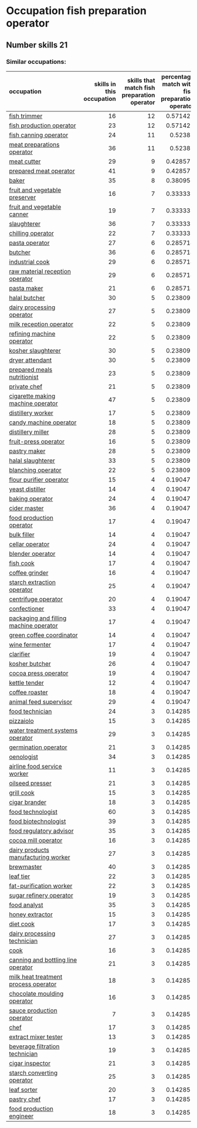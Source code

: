 # Occupation fish preparation operator
## Number skills 21
### Similar occupations:
| occupation                                                                          |   skills in this occupation |   skills that match fish preparation operator |   percentage match with fish preparation operator |   skills not in fish preparation operator |
|:------------------------------------------------------------------------------------|----------------------------:|----------------------------------------------:|--------------------------------------------------:|------------------------------------------:|
| [fish trimmer](fish_trimmer.md)                                                     |                          16 |                                            12 |                                          0.571429 |                                         4 |
| [fish production operator](fish_production_operator.md)                             |                          23 |                                            12 |                                          0.571429 |                                        11 |
| [fish canning operator](fish_canning_operator.md)                                   |                          24 |                                            11 |                                          0.52381  |                                        13 |
| [meat preparations operator](meat_preparations_operator.md)                         |                          36 |                                            11 |                                          0.52381  |                                        25 |
| [meat cutter](meat_cutter.md)                                                       |                          29 |                                             9 |                                          0.428571 |                                        20 |
| [prepared meat operator](prepared_meat_operator.md)                                 |                          41 |                                             9 |                                          0.428571 |                                        32 |
| [baker](baker.md)                                                                   |                          35 |                                             8 |                                          0.380952 |                                        27 |
| [fruit and vegetable preserver](fruit_and_vegetable_preserver.md)                   |                          16 |                                             7 |                                          0.333333 |                                         9 |
| [fruit and vegetable canner](fruit_and_vegetable_canner.md)                         |                          19 |                                             7 |                                          0.333333 |                                        12 |
| [slaughterer](slaughterer.md)                                                       |                          36 |                                             7 |                                          0.333333 |                                        29 |
| [chilling operator](chilling_operator.md)                                           |                          22 |                                             7 |                                          0.333333 |                                        15 |
| [pasta operator](pasta_operator.md)                                                 |                          27 |                                             6 |                                          0.285714 |                                        21 |
| [butcher](butcher.md)                                                               |                          36 |                                             6 |                                          0.285714 |                                        30 |
| [industrial cook](industrial_cook.md)                                               |                          29 |                                             6 |                                          0.285714 |                                        23 |
| [raw material reception operator](raw_material_reception_operator.md)               |                          29 |                                             6 |                                          0.285714 |                                        23 |
| [pasta maker](pasta_maker.md)                                                       |                          21 |                                             6 |                                          0.285714 |                                        15 |
| [halal butcher](halal_butcher.md)                                                   |                          30 |                                             5 |                                          0.238095 |                                        25 |
| [dairy processing operator](dairy_processing_operator.md)                           |                          27 |                                             5 |                                          0.238095 |                                        22 |
| [milk reception operator](milk_reception_operator.md)                               |                          22 |                                             5 |                                          0.238095 |                                        17 |
| [refining machine operator](refining_machine_operator.md)                           |                          22 |                                             5 |                                          0.238095 |                                        17 |
| [kosher slaughterer](kosher_slaughterer.md)                                         |                          30 |                                             5 |                                          0.238095 |                                        25 |
| [dryer attendant](dryer_attendant.md)                                               |                          30 |                                             5 |                                          0.238095 |                                        25 |
| [prepared meals nutritionist](prepared_meals_nutritionist.md)                       |                          23 |                                             5 |                                          0.238095 |                                        18 |
| [private chef](private_chef.md)                                                     |                          21 |                                             5 |                                          0.238095 |                                        16 |
| [cigarette making machine operator](cigarette_making_machine_operator.md)           |                          47 |                                             5 |                                          0.238095 |                                        42 |
| [distillery worker](distillery_worker.md)                                           |                          17 |                                             5 |                                          0.238095 |                                        12 |
| [candy machine operator](candy_machine_operator.md)                                 |                          18 |                                             5 |                                          0.238095 |                                        13 |
| [distillery miller](distillery_miller.md)                                           |                          28 |                                             5 |                                          0.238095 |                                        23 |
| [fruit-press operator](fruit-press_operator.md)                                     |                          16 |                                             5 |                                          0.238095 |                                        11 |
| [pastry maker](pastry_maker.md)                                                     |                          28 |                                             5 |                                          0.238095 |                                        23 |
| [halal slaughterer](halal_slaughterer.md)                                           |                          33 |                                             5 |                                          0.238095 |                                        28 |
| [blanching operator](blanching_operator.md)                                         |                          22 |                                             5 |                                          0.238095 |                                        17 |
| [flour purifier operator](flour_purifier_operator.md)                               |                          15 |                                             4 |                                          0.190476 |                                        11 |
| [yeast distiller](yeast_distiller.md)                                               |                          14 |                                             4 |                                          0.190476 |                                        10 |
| [baking operator](baking_operator.md)                                               |                          24 |                                             4 |                                          0.190476 |                                        20 |
| [cider master](cider_master.md)                                                     |                          36 |                                             4 |                                          0.190476 |                                        32 |
| [food production operator](food_production_operator.md)                             |                          17 |                                             4 |                                          0.190476 |                                        13 |
| [bulk filler](bulk_filler.md)                                                       |                          14 |                                             4 |                                          0.190476 |                                        10 |
| [cellar operator](cellar_operator.md)                                               |                          24 |                                             4 |                                          0.190476 |                                        20 |
| [blender operator](blender_operator.md)                                             |                          14 |                                             4 |                                          0.190476 |                                        10 |
| [fish cook](fish_cook.md)                                                           |                          17 |                                             4 |                                          0.190476 |                                        13 |
| [coffee grinder](coffee_grinder.md)                                                 |                          16 |                                             4 |                                          0.190476 |                                        12 |
| [starch extraction operator](starch_extraction_operator.md)                         |                          25 |                                             4 |                                          0.190476 |                                        21 |
| [centrifuge operator](centrifuge_operator.md)                                       |                          20 |                                             4 |                                          0.190476 |                                        16 |
| [confectioner](confectioner.md)                                                     |                          33 |                                             4 |                                          0.190476 |                                        29 |
| [packaging and filling machine operator](packaging_and_filling_machine_operator.md) |                          17 |                                             4 |                                          0.190476 |                                        13 |
| [green coffee coordinator](green coffee coordinator.md)                             |                          14 |                                             4 |                                          0.190476 |                                        10 |
| [wine fermenter](wine_fermenter.md)                                                 |                          17 |                                             4 |                                          0.190476 |                                        13 |
| [clarifier](clarifier.md)                                                           |                          19 |                                             4 |                                          0.190476 |                                        15 |
| [kosher butcher](kosher_butcher.md)                                                 |                          26 |                                             4 |                                          0.190476 |                                        22 |
| [cocoa press operator](cocoa_press_operator.md)                                     |                          19 |                                             4 |                                          0.190476 |                                        15 |
| [kettle tender](kettle_tender.md)                                                   |                          12 |                                             4 |                                          0.190476 |                                         8 |
| [coffee roaster](coffee_roaster.md)                                                 |                          18 |                                             4 |                                          0.190476 |                                        14 |
| [animal feed supervisor](animal_feed_supervisor.md)                                 |                          29 |                                             4 |                                          0.190476 |                                        25 |
| [food technician](food_technician.md)                                               |                          24 |                                             3 |                                          0.142857 |                                        21 |
| [pizzaiolo](pizzaiolo.md)                                                           |                          15 |                                             3 |                                          0.142857 |                                        12 |
| [water treatment systems operator](water_treatment_systems_operator.md)             |                          29 |                                             3 |                                          0.142857 |                                        26 |
| [germination operator](germination_operator.md)                                     |                          21 |                                             3 |                                          0.142857 |                                        18 |
| [oenologist](oenologist.md)                                                         |                          34 |                                             3 |                                          0.142857 |                                        31 |
| [airline food service worker](airline_food_service_worker.md)                       |                          11 |                                             3 |                                          0.142857 |                                         8 |
| [oilseed presser](oilseed_presser.md)                                               |                          21 |                                             3 |                                          0.142857 |                                        18 |
| [grill cook](grill_cook.md)                                                         |                          15 |                                             3 |                                          0.142857 |                                        12 |
| [cigar brander](cigar_brander.md)                                                   |                          18 |                                             3 |                                          0.142857 |                                        15 |
| [food technologist](food_technologist.md)                                           |                          60 |                                             3 |                                          0.142857 |                                        57 |
| [food biotechnologist](food_biotechnologist.md)                                     |                          39 |                                             3 |                                          0.142857 |                                        36 |
| [food regulatory advisor](food_regulatory_advisor.md)                               |                          35 |                                             3 |                                          0.142857 |                                        32 |
| [cocoa mill operator](cocoa_mill_operator.md)                                       |                          16 |                                             3 |                                          0.142857 |                                        13 |
| [dairy products manufacturing worker](dairy_products_manufacturing_worker.md)       |                          27 |                                             3 |                                          0.142857 |                                        24 |
| [brewmaster](brewmaster.md)                                                         |                          40 |                                             3 |                                          0.142857 |                                        37 |
| [leaf tier](leaf_tier.md)                                                           |                          22 |                                             3 |                                          0.142857 |                                        19 |
| [fat-purification worker](fat-purification_worker.md)                               |                          22 |                                             3 |                                          0.142857 |                                        19 |
| [sugar refinery operator](sugar_refinery_operator.md)                               |                          19 |                                             3 |                                          0.142857 |                                        16 |
| [food analyst](food_analyst.md)                                                     |                          35 |                                             3 |                                          0.142857 |                                        32 |
| [honey extractor](honey_extractor.md)                                               |                          15 |                                             3 |                                          0.142857 |                                        12 |
| [diet cook](diet_cook.md)                                                           |                          17 |                                             3 |                                          0.142857 |                                        14 |
| [dairy processing technician](dairy_processing_technician.md)                       |                          27 |                                             3 |                                          0.142857 |                                        24 |
| [cook](cook.md)                                                                     |                          16 |                                             3 |                                          0.142857 |                                        13 |
| [canning and bottling line operator](canning_and_bottling_line_operator.md)         |                          21 |                                             3 |                                          0.142857 |                                        18 |
| [milk heat treatment process operator](milk_heat_treatment_process_operator.md)     |                          18 |                                             3 |                                          0.142857 |                                        15 |
| [chocolate moulding operator](chocolate_moulding_operator.md)                       |                          16 |                                             3 |                                          0.142857 |                                        13 |
| [sauce production operator](sauce_production_operator.md)                           |                           7 |                                             3 |                                          0.142857 |                                         4 |
| [chef](chef.md)                                                                     |                          17 |                                             3 |                                          0.142857 |                                        14 |
| [extract mixer tester](extract_mixer_tester.md)                                     |                          13 |                                             3 |                                          0.142857 |                                        10 |
| [beverage filtration technician](beverage_filtration_technician.md)                 |                          19 |                                             3 |                                          0.142857 |                                        16 |
| [cigar inspector](cigar_inspector.md)                                               |                          21 |                                             3 |                                          0.142857 |                                        18 |
| [starch converting operator](starch_converting_operator.md)                         |                          25 |                                             3 |                                          0.142857 |                                        22 |
| [leaf sorter](leaf_sorter.md)                                                       |                          20 |                                             3 |                                          0.142857 |                                        17 |
| [pastry chef](pastry_chef.md)                                                       |                          17 |                                             3 |                                          0.142857 |                                        14 |
| [food production engineer](food_production_engineer.md)                             |                          18 |                                             3 |                                          0.142857 |                                        15 |
